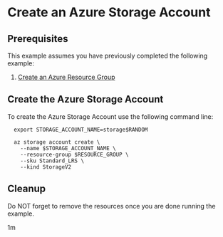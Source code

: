 
# Create an Azure Storage Account

## Prerequisites

This example assumes you have previously completed the following example:

1. [Create an Azure Resource Group](../../group/create/)

## Create the Azure Storage Account

To create the Azure Storage Account use the following command line:

```shell
  export STORAGE_ACCOUNT_NAME=storage$RANDOM

  az storage account create \
    --name $STORAGE_ACCOUNT_NAME \
    --resource-group $RESOURCE_GROUP \
    --sku Standard_LRS \
    --kind StorageV2
```

## Cleanup

Do NOT forget to remove the resources once you are done running the example.

1m
